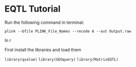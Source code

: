 # EQTL Tutorial


Run the following command in terminal:

`plink --bfile PLINK_File_Names --recode A --out Output.raw`

In r

First install the libraries and load them


`library(qvalue)`
`library(GEOquery)`
`library(MatrixEQTL)`


